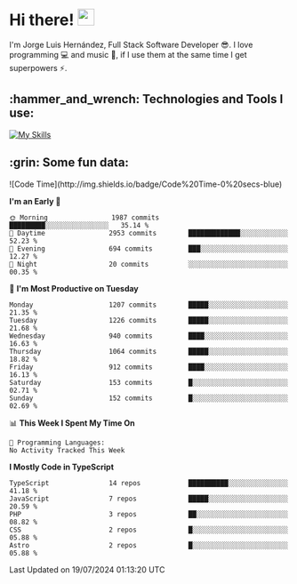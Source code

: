 <h1 align="left">
 <abc>
  <br>Hi there! <img src="https://user-images.githubusercontent.com/42378118/110234147-e3259600-7f4e-11eb-95be-0c4047144dea.gif" width="30"><br>
 </abc>
</h1>

I'm Jorge Luis Hernández, Full Stack Software Developer :sunglasses:. I love programming :computer: and music :musical_score:, if I use them at the same time I get superpowers :zap:. 


<h2 align="left">:hammer_and_wrench: Technologies and Tools I use:</h2>

[![My Skills](https://skillicons.dev/icons?i=js,ts,html,css,py,vue,react,next,nest,postgres,mysql)](https://skillicons.dev)

<h2 align="left">:grin: Some fun data:</h2>
<!--START_SECTION:waka-->
![Code Time](http://img.shields.io/badge/Code%20Time-0%20secs-blue)

**I'm an Early 🐤** 

```text
🌞 Morning                1987 commits        █████████░░░░░░░░░░░░░░░░   35.14 % 
🌆 Daytime                2953 commits        █████████████░░░░░░░░░░░░   52.23 % 
🌃 Evening                694 commits         ███░░░░░░░░░░░░░░░░░░░░░░   12.27 % 
🌙 Night                  20 commits          ░░░░░░░░░░░░░░░░░░░░░░░░░   00.35 % 
```
📅 **I'm Most Productive on Tuesday** 

```text
Monday                   1207 commits        █████░░░░░░░░░░░░░░░░░░░░   21.35 % 
Tuesday                  1226 commits        █████░░░░░░░░░░░░░░░░░░░░   21.68 % 
Wednesday                940 commits         ████░░░░░░░░░░░░░░░░░░░░░   16.63 % 
Thursday                 1064 commits        █████░░░░░░░░░░░░░░░░░░░░   18.82 % 
Friday                   912 commits         ████░░░░░░░░░░░░░░░░░░░░░   16.13 % 
Saturday                 153 commits         █░░░░░░░░░░░░░░░░░░░░░░░░   02.71 % 
Sunday                   152 commits         █░░░░░░░░░░░░░░░░░░░░░░░░   02.69 % 
```


📊 **This Week I Spent My Time On** 

```text
💬 Programming Languages: 
No Activity Tracked This Week
```

**I Mostly Code in TypeScript** 

```text
TypeScript               14 repos            ██████████░░░░░░░░░░░░░░░   41.18 % 
JavaScript               7 repos             █████░░░░░░░░░░░░░░░░░░░░   20.59 % 
PHP                      3 repos             ██░░░░░░░░░░░░░░░░░░░░░░░   08.82 % 
CSS                      2 repos             █░░░░░░░░░░░░░░░░░░░░░░░░   05.88 % 
Astro                    2 repos             █░░░░░░░░░░░░░░░░░░░░░░░░   05.88 % 
```




 Last Updated on 19/07/2024 01:13:20 UTC
<!--END_SECTION:waka-->
